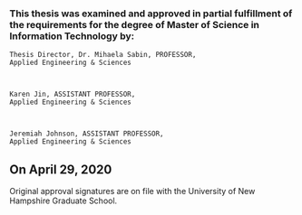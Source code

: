   

### This thesis was examined and approved in partial fulfillment of the requirements for the degree of Master of Science in Information Technology by:

  

    Thesis Director, Dr. Mihaela Sabin, PROFESSOR,
    Applied Engineering & Sciences

  

    Karen Jin, ASSISTANT PROFESSOR,
    Applied Engineering & Sciences

  

    Jeremiah Johnson, ASSISTANT PROFESSOR,
    Applied Engineering & Sciences

  

 ## On April 29, 2020

Original approval signatures are on file with the University of New Hampshire Graduate School.
